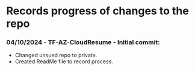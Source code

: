 # Records progress of changes to the repo

### 04/10/2024 - TF-AZ-CloudResume - Initial commit:
- Changed unsued repo to private.
- Created ReadMe file to record process.
